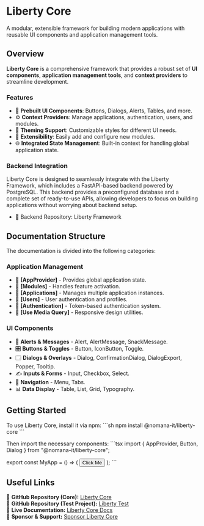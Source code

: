# Liberty Core

A modular, extensible framework for building modern applications with reusable UI components and application management tools.

## Overview
**Liberty Core** is a comprehensive framework that provides a robust set of **UI components**, **application management tools**, and **context providers** to streamline development.

### Features
- 🚀 **Prebuilt UI Components**: Buttons, Dialogs, Alerts, Tables, and more.
- ⚙️ **Context Providers**: Manage applications, authentication, users, and modules.
- 🎨 **Theming Support**: Customizable styles for different UI needs.
- 🔌 **Extensibility**: Easily add and configure new modules.
- 🌐 **Integrated State Management**: Built-in context for handling global application state.

### Backend Integration
Liberty Core is designed to seamlessly integrate with the Liberty Framework, which includes a FastAPI-based backend powered by PostgreSQL. This backend provides a preconfigured database and a complete set of ready-to-use APIs, allowing developers to focus on building applications without worrying about backend setup.

- 🔗 Backend Repository: Liberty Framework

## Documentation Structure
The documentation is divided into the following categories:

### **Application Management**
- 🔹 **[AppProvider]** - Provides global application state.
- 🔹 **[Modules]** - Handles feature activation.
- 🔹 **[Applications]** - Manages multiple application instances.
- 🔹 **[Users]** - User authentication and profiles.
- 🔹 **[Authentication]** - Token-based authentication system.
- 🔹 **[Use Media Query]** - Responsive design utilities.

### **UI Components**
- 🎯 **Alerts & Messages** - Alert, AlertMessage, SnackMessage.
- 🎛 **Buttons & Toggles** - Button, IconButton, Toggle.
- 🗔 **Dialogs & Overlays** - Dialog, ConfirmationDialog, DialogExport, Popper, Tooltip.
- ✍️ **Inputs & Forms** - Input, Checkbox, Select.
- 📂 **Navigation** - Menu, Tabs.
- 📊 **Data Display** - Table, List, Grid, Typography.

## Getting Started
To use Liberty Core, install it via npm:
\`\`\`sh
npm install @nomana-it/liberty-core
\`\`\`

Then import the necessary components:
\`\`\`tsx
import { AppProvider, Button, Dialog } from "@nomana-it/liberty-core";

export const MyApp = () => (
  <AppProvider>
    <Button>Click Me</Button>
  </AppProvider>
);
\`\`\`

## Useful Links
🔗 **GitHub Repository (Core):** [Liberty Core](https://github.com/fblettner/liberty-core/)  
🔗 **GitHub Repository (Test Project):** [Liberty Test](https://github.com/fblettner/liberty-test/)  
📖 **Live Documentation:** [Liberty Core Docs](https://docs.nomana-it.fr/liberty-core/)  
💖 **Sponsor & Support:** [Sponsor Liberty Core](https://github.com/sponsors/fblettner)  
